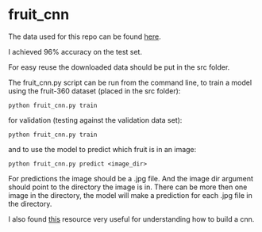 # fruit_cnn

The data used for this repo can be found [here](https://www.kaggle.com/moltean/fruits).

I achieved 96% accuracy on the test set.

For easy reuse the downloaded data should be put in the src folder. 

The fruit_cnn.py script can be run from the command line, to train a model using the fruit-360 dataset (placed in the src folder):
```
python fruit_cnn.py train
``` 
for validation (testing against the validation data set): 
```
python fruit_cnn.py train
```
and to use the model to predict which fruit is in an image: 
```
python fruit_cnn.py predict <image_dir> 
```
For predictions the image should be a .jpg file. And the image dir argument should point to the directory the image is in. There can be more then one image in the directory, the model will make a prediction for each .jpg file in the directory.

I also found [this](http://adventuresinmachinelearning.com/convolutional-neural-networks-tutorial-tensorflow/) resource very useful for understanding how to build a cnn.
